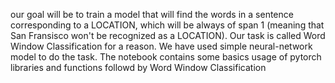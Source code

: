 our goal will be to train a model that will find the words in a sentence corresponding to a LOCATION, which will be always of span 1 (meaning that San Fransisco won't be recognized as a LOCATION).
Our task is called Word Window Classification for a reason.
We have used simple neural-network model to do the task. 
The notebook contains some basics usage of pytorch libraries and functions followd by Word Window Classification
